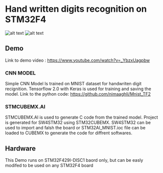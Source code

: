 # Hand written digits recognition on STM32F4

![alt text](https://i.imgur.com/0YPdsCz.png "Hand written digits recognition on STM32F4")
![alt text](https://codetolight.files.wordpress.com/2017/11/network.png?w=1108)

## Demo 
Link to demo video : https://www.youtube.com/watch?v=_YbzxUagpbw
### CNN MODEL
Simple CNN Model Is trained on MNIST dataset for handwriten digit recignition.
Tensorflow 2.0 with Keras is used for training and saving the model.
Link to the python code: 
https://github.com/nimaaghli/Mnist_TF2


### STMCUBEMX.AI
STMCUBEMX.AI is used to generate C code from the trained model.
Project is generated for SW4STM32 using STM32CUBEMX. SW4STM32 can be used to import and falsh the board or STM32AI_MNIST.ioc file can be loaded to CUBEMX to generate the code for diffrent softwares.  
## Hardware
This Demo runs on STM32F429I-DISC1 baord only, but can be easly modifed to be used on any STM32F4 board 




